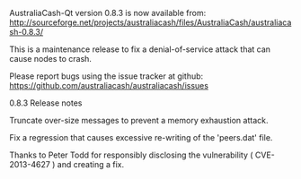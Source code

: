 AustraliaCash-Qt version 0.8.3 is now available from:
  http://sourceforge.net/projects/australiacash/files/AustraliaCash/australiacash-0.8.3/

This is a maintenance release to fix a denial-of-service attack that
can cause nodes to crash.

Please report bugs using the issue tracker at github:
  https://github.com/australiacash/australiacash/issues

0.8.3 Release notes

Truncate over-size messages to prevent a memory exhaustion attack.

Fix a regression that causes excessive re-writing of the 'peers.dat' file.


Thanks to Peter Todd for responsibly disclosing the vulnerability
( CVE-2013-4627 ) and creating a fix.
